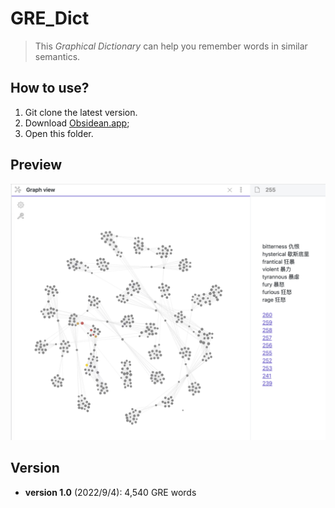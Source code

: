 # GRE_Dict

> This *Graphical Dictionary* can help you remember words in similar semantics.

## How to use?

1. Git clone the latest version.
2. Download [Obsidean.app](https://obsidian.md/download);
3. Open this folder.

## Preview

![](preview.png)


## Version

- **version 1.0** (2022/9/4): 4,540 GRE words 